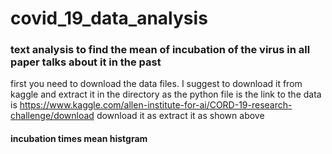 # covid_19_data_analysis
### text analysis to find the mean of incubation of the virus in all paper talks about it in the past

first you need to download the data files. I suggest to download it from kaggle and extract it in the directory as the python file is 
the link to the data is https://www.kaggle.com/allen-institute-for-ai/CORD-19-research-challenge/download
download it as extract it as shown above

#### incubation times mean histgram #####
